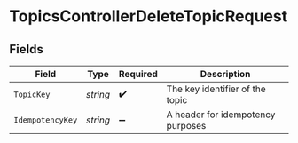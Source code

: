 # TopicsControllerDeleteTopicRequest


## Fields

| Field                             | Type                              | Required                          | Description                       |
| --------------------------------- | --------------------------------- | --------------------------------- | --------------------------------- |
| `TopicKey`                        | *string*                          | :heavy_check_mark:                | The key identifier of the topic   |
| `IdempotencyKey`                  | *string*                          | :heavy_minus_sign:                | A header for idempotency purposes |